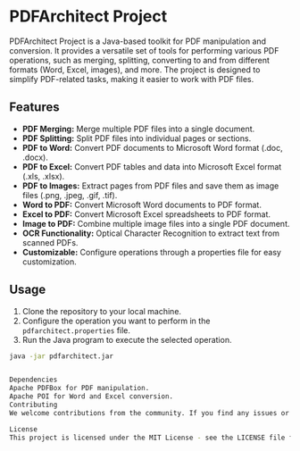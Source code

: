 # PDFArchitect Project

PDFArchitect Project is a Java-based toolkit for PDF manipulation and conversion. It provides a versatile set of tools for performing various PDF operations, such as merging, splitting, converting to and from different formats (Word, Excel, images), and more. The project is designed to simplify PDF-related tasks, making it easier to work with PDF files.

## Features

- **PDF Merging:** Merge multiple PDF files into a single document.
- **PDF Splitting:** Split PDF files into individual pages or sections.
- **PDF to Word:** Convert PDF documents to Microsoft Word format (.doc, .docx).
- **PDF to Excel:** Convert PDF tables and data into Microsoft Excel format (.xls, .xlsx).
- **PDF to Images:** Extract pages from PDF files and save them as image files (.png, .jpeg, .gif, .tif).
- **Word to PDF:** Convert Microsoft Word documents to PDF format.
- **Excel to PDF:** Convert Microsoft Excel spreadsheets to PDF format.
- **Image to PDF:** Combine multiple image files into a single PDF document.
- **OCR Functionality:** Optical Character Recognition to extract text from scanned PDFs.
- **Customizable:** Configure operations through a properties file for easy customization.

## Usage

1. Clone the repository to your local machine.
2. Configure the operation you want to perform in the `pdfarchitect.properties` file.
3. Run the Java program to execute the selected operation.

```bash
java -jar pdfarchitect.jar


Dependencies
Apache PDFBox for PDF manipulation.
Apache POI for Word and Excel conversion.
Contributing
We welcome contributions from the community. If you find any issues or have ideas for improvements, please open an issue or submit a pull request.

License
This project is licensed under the MIT License - see the LICENSE file for details.
